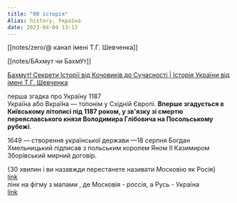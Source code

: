 ```yaml
---
title: "00 історія"
Alias: history, Україна
date: 2023-04-04 13:13
---
```



[[notes/zero/@ канал імені Т.Г. Шевченка]]

[[notes/БАхмут чи БахмУт]]

[Бахмут! Секрети Історії від Кочовиків до Сучасності | Історія України від імені Т.Г. Шевченка](https://youtu.be/pG18TBiZnLc?si=0KjKRBmjpq6wwp50)

перша згадка про Україну 1187  
Украї́на або Вкраї́на — топонім у Східній Європі. **Вперше згадується в Київському літописі під 1187 роком, у зв'язку зі смертю переяславського князя Володимира Глібовича на Посольському рубежі**.

1649 — створення української держави —18 серпня Богдан Хмельницький підписав з польським королем Яном ІІ Казимиром Зборівський мирний договір.



{30 хвилин і ви назавжди перестанете називати Московію як Росія}  
[link](https://youtu.be/-rTlrarqQD8?si=wktc2Hv-Y3XBB2dm)  
лінк на фігму з мапами , де Московія - россія, а Русь - Україна  
[link](https://www.figma.com/file/PdLshoeJGZwjhGzqLuM0zi/Ukraine-Rus?type=design&node-id=0-1&mode=design&t=GEVCVZOaNXAGscBR-0)  
